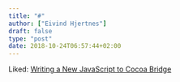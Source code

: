 ```yaml
---
title: "#"
author: ["Eivind Hjertnes"]
draft: false
type: "post"
date: 2018-10-24T06:57:44+02:00
---
```


Liked:
[Writing
a New JavaScript to Cocoa Bridge](http://shapeof.com/archives/2018/9/writing%5Fa%5Fnew%5Fjavascript%5Fto%5Fcocoa%5Fbridge.html)
